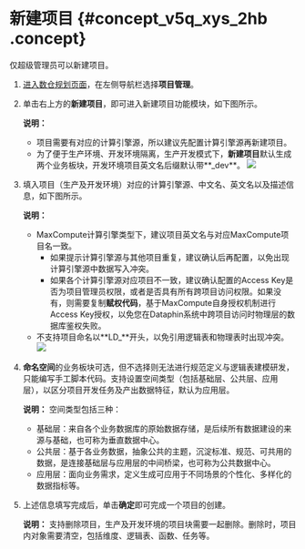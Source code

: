 # 新建项目 {#concept_v5q_xys_2hb .concept}

仅超级管理员可以新建项目。

1.  [进入数仓规划页面](cn.zh-CN/用户指南/数仓规划/数仓规划概述.md#section_w3j_zf1_hhb)，在左侧导航栏选择**项目管理**。
2.  单击右上方的**新建项目**，即可进入新建项目功能模块，如下图所示。

    **说明：** 

    -   项目需要有对应的计算引擎源，所以建议先配置计算引擎源再新建项目。
    -   为了便于生产环境、开发环境隔离，生产开发模式下，**新建项目**默认生成两个业务板块，开发环境项目英文名后缀默认带**\_dev**。
    ![](http://static-aliyun-doc.oss-cn-hangzhou.aliyuncs.com/assets/img/149036/155651219541428_zh-CN.png)

3.  填入项目（生产及开发环境）对应的计算引擎源、中文名、英文名以及描述信息，如下图所示。

    **说明：** 

    -   MaxCompute计算引擎类型下，建议项目英文名与对应MaxCompute项目名一致。
        -   如果提示计算引擎源与其他项目重复，建议确认后再配置，以免出现计算引擎源中数据写入冲突。
        -   如果各个计算引擎源对应项目不一致，建议确认配置的Access Key是否为项目管理员权限，或者是否具有所有跨项目访问权限。如果没有，则需要复制**赋权代码**，基于MaxCompute自身授权机制进行Access Key授权，以免您在Dataphin系统中跨项目访问时物理层的数据库鉴权失败。
    -   不支持项目命名以**LD\_**开头，以免引用逻辑表和物理表时出现冲突。
    ![](http://static-aliyun-doc.oss-cn-hangzhou.aliyuncs.com/assets/img/149036/155651219641429_zh-CN.png)

4.  **命名空间**的业务板块可选，但不选择则无法进行规范定义与逻辑表建模研发，只能编写手工脚本代码。支持设置空间类型（包括基础层、公共层、应用层），以区分项目开发任务及产出数据特征，默认为应用层。

    **说明：** 空间类型包括三种：

    -   基础层：来自各个业务数据库的原始数据存储，是后续所有数据建设的来源与基础，也可称为垂直数据中心。
    -   公共层：基于各业务数据，抽象公共的主题，沉淀标准、规范、可共用的数据，是连接基础层与应用层的中间桥梁，也可称为公共数据中心。
    -   应用层：面向业务需求，定义生成可应用于不同场景的个性化、多样化的数据指标等。
5.  上述信息填写完成后，单击**确定**即可完成一个项目的创建。

    **说明：** 支持删除项目，生产及开发环境的项目块需要一起删除。删除时，项目内对象需要清空，包括维度、逻辑表、函数、任务等。


